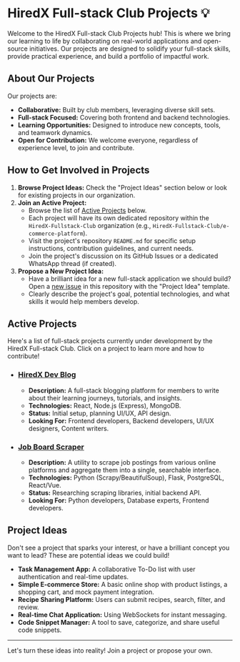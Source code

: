 # HiredX Full-stack Club Projects 💡
 
Welcome to the HiredX Full-stack Club Projects hub! This is where we bring our learning to life by collaborating on real-world applications and open-source initiatives. Our projects are designed to solidify your full-stack skills, provide practical experience, and build a portfolio of impactful work.
 
## About Our Projects
 
Our projects are:
* **Collaborative:** Built by club members, leveraging diverse skill sets.
* **Full-stack Focused:** Covering both frontend and backend technologies.
* **Learning Opportunities:** Designed to introduce new concepts, tools, and teamwork dynamics.
* **Open for Contribution:** We welcome everyone, regardless of experience level, to join and contribute.
 
## How to Get Involved in Projects
 
1.  **Browse Project Ideas:** Check the "Project Ideas" section below or look for existing projects in our organization.
2.  **Join an Active Project:**
    * Browse the list of [Active Projects](#active-projects) below.
    * Each project will have its own dedicated repository within the `HiredX-Fullstack-Club` organization (e.g., `HiredX-Fullstack-Club/e-commerce-platform`).
    * Visit the project's repository `README.md` for specific setup instructions, contribution guidelines, and current needs.
    * Join the project's discussion on its GitHub Issues or a dedicated WhatsApp thread (if created).
3.  **Propose a New Project Idea:**
    * Have a brilliant idea for a new full-stack application we should build? Open a [new issue](https://github.com/HiredX-Fullstack-Club/projects/issues/new) in this repository with the "Project Idea" template.
    * Clearly describe the project's goal, potential technologies, and what skills it would help members develop.
 
## Active Projects
 
Here's a list of full-stack projects currently under development by the HiredX Full-stack Club. Click on a project to learn more and how to contribute!
 
* ### [HiredX Dev Blog](https://github.com/HiredX-Fullstack-Club/hiredx-dev-blog)
    * **Description:** A full-stack blogging platform for members to write about their learning journeys, tutorials, and insights.
    * **Technologies:** React, Node.js (Express), MongoDB.
    * **Status:** Initial setup, planning UI/UX, API design.
    * **Looking For:** Frontend developers, Backend developers, UI/UX designers, Content writers.
 
* ### [Job Board Scraper](https://github.com/HiredX-Fullstack-Club/job-board-scraper)
    * **Description:** A utility to scrape job postings from various online platforms and aggregate them into a single, searchable interface.
    * **Technologies:** Python (Scrapy/BeautifulSoup), Flask, PostgreSQL, React/Vue.
    * **Status:** Researching scraping libraries, initial backend API.
    * **Looking For:** Python developers, Database experts, Frontend developers.
 
## Project Ideas
 
Don't see a project that sparks your interest, or have a brilliant concept you want to lead? These are potential ideas we could build!
 
* **Task Management App:** A collaborative To-Do list with user authentication and real-time updates.
* **Simple E-commerce Store:** A basic online shop with product listings, a shopping cart, and mock payment integration.
* **Recipe Sharing Platform:** Users can submit recipes, search, filter, and review.
* **Real-time Chat Application:** Using WebSockets for instant messaging.
* **Code Snippet Manager:** A tool to save, categorize, and share useful code snippets.
 
---
 
Let's turn these ideas into reality! Join a project or propose your own.
